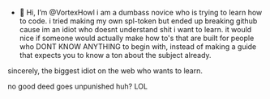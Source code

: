 - 👋 Hi, I’m @VortexHowl
i am a dumbass novice who is trying to learn how to code. 
i tried making my own spl-token but ended up breaking github cause im an idiot who doesnt understand shit
i want to learn. it would nice if someone would actually make how to's that are built for people who DONT KNOW ANYTHING to begin with, instead of making a guide that 
expects you to know a ton about the subject already. 

sincerely, the biggest idiot on the web who wants to learn. 

no good deed goes unpunished huh? LOL

<!---
VortexHowl/VortexHowl is a ✨ special ✨ repository because its `README.md` (this file) appears on your GitHub profile.
You can click the Preview link to take a look at your changes.
--->
